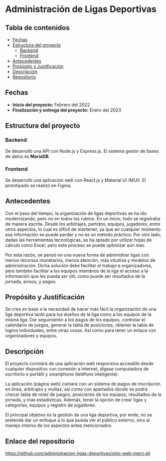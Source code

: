 # Administración de Ligas Deportivas

## Tabla de contenidos

- [Fechas](#fechas)
- [Estructura del proyecto](#estructura-del-proyecto)
  - [Backend](#backend)
  - [Frontend](#frontend)
- [Antecedentes](#antecedentes)
- [Propósito y Justificación](#propósito-y-justificación)
- [Descripción](#descripción)
- [Repositorio](#enlace-del-repositorio)

## Fechas

- **Inicio del proyecto:** Febrero del 2022
- **Finalización y entrega del proyecto:** Enero del 2023

## Estructura del proyecto

### Backend

Se desarrolló una API con Node.js y Express.js. El sistema gestor de bases de
datos es **MariaDB**.

### Frontend

Se desarrolló una aplicación web con React.js y Material UI (MUI). El
prototipado se realizó en Figma.

## Antecedentes

Con el paso del tiempo, la organización de ligas deportivas se ha ido
modernizando, pero no en todos los rubros. En un inicio, todo se registraba de
manera escrita. Desde los arbitrajes, partidos, equipos, jugadores, entre otros
aspectos, lo cual es difícil de mantener, ya que en cualquier momento esa
información se puede perder y no es un método práctico. Por otro lado, dadas las
herramientas tecnológicas, se ha optado por utilizar hojas de cálculo como
Excel, pero este proceso se puede optimizar aún más.

Por esta razón, se pensó en una nueva forma de administrar ligas con menos
recursos monetarios, menos atención, más intuitiva y modelos de administración.
Dicha solución debe facilitar el trabajo a organizadores, pero también facilitar
a los equipos miembros de la liga el acceso a la información que les pueda ser
útil, como puede ser resultados de la jornada, avisos, y pagos.

## Propósito y Justificación

Se crea en base a la necesidad de hacer más fácil la organización de una liga
deportiva tanto para los dueños de la liga como a los equipos de la misma liga.
Dar seguimiento a los pagos de los equipos, controlar el calendario de juegos,
generar la tabla de posiciones, obtener la tabla de logros individuales, entre
otras cosas. Así como para tener un enlace con organizadores y equipos.

## Descripción

El proyecto constará de una aplicación web responsiva accesible desde cualquier
dispositivo con conexión a Internet, dígase computadora de escritorio o portátil
y smartphone (teléfono inteligente).

La aplicación (página web) contará con un sistema de pagos de inscripción en
línea, arbitrajes y multas, así como con apartados donde se podrá checar tabla
de roles de juegos, posiciones de los equipos, resultados de la jornada, y más
estadísticas. Además, tener la opción de crear ligas y categorías, equipos y
registro de jugadores.

El principal objetivo es la gestión de una liga deportiva, por ende, no se
pretende dar un enfoque a lo que pueda ver el público externo, sino al manejo
interno de los aspectos antes mencionados.

## Enlace del repositorio
https://github.com/administracion-ligas-deportivas/sitio-web-mern.git
